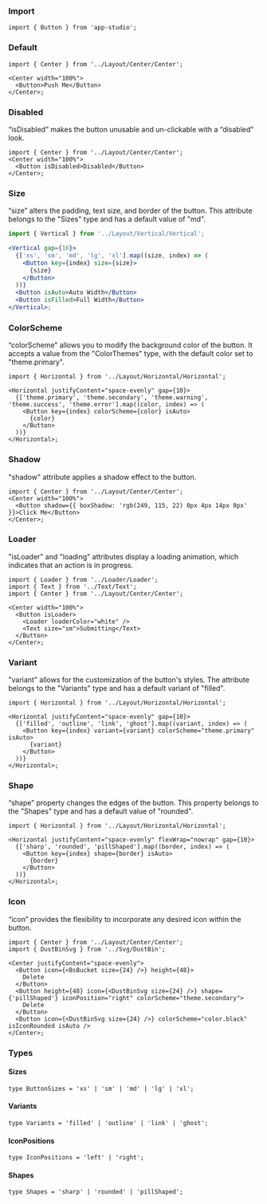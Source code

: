 ### **Import**

```tsx static
import { Button } from 'app-studio';
```

### **Default**

```tsx
import { Center } from '../Layout/Center/Center';

<Center width="100%">
  <Button>Push Me</Button>
</Center>;
```

### **Disabled**

“isDisabled” makes the button unusable and un-clickable with a “disabled” look.

```tsx
import { Center } from '../Layout/Center/Center';
<Center width="100%">
  <Button isDisabled>Disabled</Button>
</Center>;
```

### **Size**

“size” alters the padding, text size, and border of the button. This attribute belongs to the "Sizes" type and has a default value of "md".

```jsx
import { Vertical } from '../Layout/Vertical/Vertical';

<Vertical gap={10}>
  {['xs', 'sm', 'md', 'lg', 'xl'].map((size, index) => (
    <Button key={index} size={size}>
      {size}
    </Button>
  ))}
  <Button isAuto>Auto Width</Button>
  <Button isFilled>Full Width</Button>
</Vertical>;
```

### **ColorScheme**

“colorScheme” allows you to modify the background color of the button. It accepts a value from the "ColorThemes" type, with the default color set to "theme.primary".

```tsx
import { Horizontal } from '../Layout/Horizontal/Horizontal';

<Horizontal justifyContent="space-evenly" gap={10}>
  {['theme.primary', 'theme.secondary', 'theme.warning', 'theme.success', 'theme.error'].map((color, index) => (
    <Button key={index} colorScheme={color} isAuto>
      {color}
    </Button>
  ))}
</Horizontal>;
```

### **Shadow**

"shadow" attribute applies a shadow effect to the button.

```tsx
import { Center } from '../Layout/Center/Center';
<Center width="100%">
  <Button shadow={{ boxShadow: 'rgb(249, 115, 22) 0px 4px 14px 0px' }}>Click Me</Button>
</Center>;
```

### **Loader**

"isLoader" and "loading" attributes display a loading animation, which indicates that an action is in progress.

```tsx
import { Loader } from '../Loader/Loader';
import { Text } from '../Text/Text';
import { Center } from '../Layout/Center/Center';

<Center width="100%">
  <Button isLoader>
    <Loader loaderColor="white" />
    <Text size="sm">Submitting</Text>
  </Button>
</Center>;
```

### **Variant**

"variant" allows for the customization of the button's styles. The attribute belongs to the "Variants" type and has a default variant of "filled".

```tsx
import { Horizontal } from '../Layout/Horizontal/Horizontal';

<Horizontal justifyContent="space-evenly" gap={10}>
  {['filled', 'outline', 'link', 'ghost'].map((variant, index) => (
    <Button key={index} variant={variant} colorScheme="theme.primary" isAuto>
      {variant}
    </Button>
  ))}
</Horizontal>;
```

### **Shape**

“shape” property changes the edges of the button. This property belongs to the "Shapes" type and has a default value of "rounded".

```tsx
import { Horizontal } from '../Layout/Horizontal/Horizontal';

<Horizontal justifyContent="space-evenly" flexWrap="nowrap" gap={10}>
  {['sharp', 'rounded', 'pillShaped'].map((border, index) => (
    <Button key={index} shape={border} isAuto>
      {border}
    </Button>
  ))}
</Horizontal>;
```

### **Icon**

“icon” provides the flexibility to incorporate any desired icon within the button.

```tsx
import { Center } from '../Layout/Center/Center';
import { DustBinSvg } from '../Svg/DustBin';

<Center justifyContent="space-evenly">
  <Button icon={<BsBucket size={24} />} height={48}>
    Delete
  </Button>
  <Button height={48} icon={<DustBinSvg size={24} />} shape={'pillShaped'} iconPosition="right" colorScheme="theme.secondary">
    Delete
  </Button>
  <Button icon={<DustBinSvg size={24} />} colorScheme="color.black" isIconRounded isAuto />
</Center>;
```

### Types

#### Sizes

```tsx static
type ButtonSizes = 'xs' | 'sm' | 'md' | 'lg' | 'xl';
```

#### Variants

```tsx static
type Variants = 'filled' | 'outline' | 'link' | 'ghost';
```

#### IconPositions

```tsx static
type IconPositions = 'left' | 'right';
```

#### Shapes

```tsx static
type Shapes = 'sharp' | 'rounded' | 'pillShaped';
```
